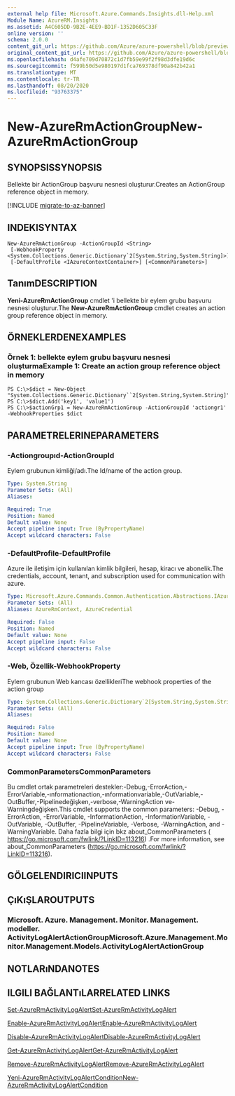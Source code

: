 ```yaml
---
external help file: Microsoft.Azure.Commands.Insights.dll-Help.xml
Module Name: AzureRM.Insights
ms.assetid: A4C605DD-9B2E-4EE9-BD1F-1352D605C33F
online version: ''
schema: 2.0.0
content_git_url: https://github.com/Azure/azure-powershell/blob/preview/src/ResourceManager/Insights/Commands.Insights/help/New-AzureRmActionGroup.md
original_content_git_url: https://github.com/Azure/azure-powershell/blob/preview/src/ResourceManager/Insights/Commands.Insights/help/New-AzureRmActionGroup.md
ms.openlocfilehash: d4afe709d70872c1d7fb59e99f2f98d3dfe19d6c
ms.sourcegitcommit: f599b50d5e980197d1fca769378df90a842b42a1
ms.translationtype: MT
ms.contentlocale: tr-TR
ms.lasthandoff: 08/20/2020
ms.locfileid: "93763375"
---
```

# <span data-ttu-id="98d13-101">New-AzureRmActionGroup</span><span class="sxs-lookup"><span data-stu-id="98d13-101">New-AzureRmActionGroup</span></span>

## <span data-ttu-id="98d13-102">SYNOPSIS</span><span class="sxs-lookup"><span data-stu-id="98d13-102">SYNOPSIS</span></span>
<span data-ttu-id="98d13-103">Bellekte bir ActionGroup başvuru nesnesi oluşturur.</span><span class="sxs-lookup"><span data-stu-id="98d13-103">Creates an ActionGroup reference object in memory.</span></span>

[!INCLUDE [migrate-to-az-banner](../../includes/migrate-to-az-banner.md)]

## <span data-ttu-id="98d13-104">INDEKI</span><span class="sxs-lookup"><span data-stu-id="98d13-104">SYNTAX</span></span>

```
New-AzureRmActionGroup -ActionGroupId <String>
 [-WebhookProperty <System.Collections.Generic.Dictionary`2[System.String,System.String]>]
 [-DefaultProfile <IAzureContextContainer>] [<CommonParameters>]
```

## <span data-ttu-id="98d13-105">Tanım</span><span class="sxs-lookup"><span data-stu-id="98d13-105">DESCRIPTION</span></span>
<span data-ttu-id="98d13-106">**Yeni-AzureRmActionGroup** cmdlet 'i bellekte bir eylem grubu başvuru nesnesi oluşturur.</span><span class="sxs-lookup"><span data-stu-id="98d13-106">The **New-AzureRmActionGroup** cmdlet creates an action group reference object in memory.</span></span>

## <span data-ttu-id="98d13-107">ÖRNEKLERDEN</span><span class="sxs-lookup"><span data-stu-id="98d13-107">EXAMPLES</span></span>

### <span data-ttu-id="98d13-108">Örnek 1: bellekte eylem grubu başvuru nesnesi oluşturma</span><span class="sxs-lookup"><span data-stu-id="98d13-108">Example 1: Create an action group reference object in memory</span></span>
```
PS C:\>$dict = New-Object "System.Collections.Generic.Dictionary``2[System.String,System.String]"
PS C:\>$dict.Add('key1', 'value1')
PS C:\>$actionGrp1 = New-AzureRmActionGroup -ActionGroupId 'actiongr1' -WebhookProperties $dict
```

## <span data-ttu-id="98d13-109">PARAMETRELERINE</span><span class="sxs-lookup"><span data-stu-id="98d13-109">PARAMETERS</span></span>

### <span data-ttu-id="98d13-110">-Actiongroupıd</span><span class="sxs-lookup"><span data-stu-id="98d13-110">-ActionGroupId</span></span>
<span data-ttu-id="98d13-111">Eylem grubunun kimliği/adı.</span><span class="sxs-lookup"><span data-stu-id="98d13-111">The Id/name of the action group.</span></span>

```yaml
Type: System.String
Parameter Sets: (All)
Aliases: 

Required: True
Position: Named
Default value: None
Accept pipeline input: True (ByPropertyName)
Accept wildcard characters: False
```

### <span data-ttu-id="98d13-112">-DefaultProfile</span><span class="sxs-lookup"><span data-stu-id="98d13-112">-DefaultProfile</span></span>
<span data-ttu-id="98d13-113">Azure ile iletişim için kullanılan kimlik bilgileri, hesap, kiracı ve abonelik.</span><span class="sxs-lookup"><span data-stu-id="98d13-113">The credentials, account, tenant, and subscription used for communication with azure.</span></span>

```yaml
Type: Microsoft.Azure.Commands.Common.Authentication.Abstractions.IAzureContextContainer
Parameter Sets: (All)
Aliases: AzureRmContext, AzureCredential

Required: False
Position: Named
Default value: None
Accept pipeline input: False
Accept wildcard characters: False
```

### <span data-ttu-id="98d13-114">-Web, Özellik</span><span class="sxs-lookup"><span data-stu-id="98d13-114">-WebhookProperty</span></span>
<span data-ttu-id="98d13-115">Eylem grubunun Web kancası özellikleri</span><span class="sxs-lookup"><span data-stu-id="98d13-115">The webhook properties of the action group</span></span>

```yaml
Type: System.Collections.Generic.Dictionary`2[System.String,System.String]
Parameter Sets: (All)
Aliases: 

Required: False
Position: Named
Default value: None
Accept pipeline input: True (ByPropertyName)
Accept wildcard characters: False
```

### <span data-ttu-id="98d13-116">CommonParameters</span><span class="sxs-lookup"><span data-stu-id="98d13-116">CommonParameters</span></span>
<span data-ttu-id="98d13-117">Bu cmdlet ortak parametreleri destekler:-Debug,-ErrorAction,-ErrorVariable,-ınformationaction,-ınformationvariable,-OutVariable,-OutBuffer,-Pipelinedeğişken,-verbose,-WarningAction ve-Warningdeğişken.</span><span class="sxs-lookup"><span data-stu-id="98d13-117">This cmdlet supports the common parameters: -Debug, -ErrorAction, -ErrorVariable, -InformationAction, -InformationVariable, -OutVariable, -OutBuffer, -PipelineVariable, -Verbose, -WarningAction, and -WarningVariable.</span></span> <span data-ttu-id="98d13-118">Daha fazla bilgi için bkz about_CommonParameters ( https://go.microsoft.com/fwlink/?LinkID=113216) .</span><span class="sxs-lookup"><span data-stu-id="98d13-118">For more information, see about_CommonParameters (https://go.microsoft.com/fwlink/?LinkID=113216).</span></span>

## <span data-ttu-id="98d13-119">GÖLGELENDIRICI</span><span class="sxs-lookup"><span data-stu-id="98d13-119">INPUTS</span></span>

## <span data-ttu-id="98d13-120">ÇıKıŞLAR</span><span class="sxs-lookup"><span data-stu-id="98d13-120">OUTPUTS</span></span>

### <span data-ttu-id="98d13-121">Microsoft. Azure. Management. Monitor. Management. modeller. ActivityLogAlertActionGroup</span><span class="sxs-lookup"><span data-stu-id="98d13-121">Microsoft.Azure.Management.Monitor.Management.Models.ActivityLogAlertActionGroup</span></span>

## <span data-ttu-id="98d13-122">NOTLARıNDA</span><span class="sxs-lookup"><span data-stu-id="98d13-122">NOTES</span></span>

## <span data-ttu-id="98d13-123">ILGILI BAĞLANTıLAR</span><span class="sxs-lookup"><span data-stu-id="98d13-123">RELATED LINKS</span></span>

[<span data-ttu-id="98d13-124">Set-AzureRmActivityLogAlert</span><span class="sxs-lookup"><span data-stu-id="98d13-124">Set-AzureRmActivityLogAlert</span></span>](./Set-AzureRmActivityLogAlert.md)

[<span data-ttu-id="98d13-125">Enable-AzureRmActivityLogAlert</span><span class="sxs-lookup"><span data-stu-id="98d13-125">Enable-AzureRmActivityLogAlert</span></span>](./Enable-AzureRmActivityLogAlert.md)

[<span data-ttu-id="98d13-126">Disable-AzureRmActivityLogAlert</span><span class="sxs-lookup"><span data-stu-id="98d13-126">Disable-AzureRmActivityLogAlert</span></span>](./Disable-AzureRmActivityLogAlert.md)

[<span data-ttu-id="98d13-127">Get-AzureRmActivityLogAlert</span><span class="sxs-lookup"><span data-stu-id="98d13-127">Get-AzureRmActivityLogAlert</span></span>](./Get-AzureRmActivityLogAlert.md)

[<span data-ttu-id="98d13-128">Remove-AzureRmActivityLogAlert</span><span class="sxs-lookup"><span data-stu-id="98d13-128">Remove-AzureRmActivityLogAlert</span></span>](./Remove-AzureRmActivityLogAlert.md)

[<span data-ttu-id="98d13-129">Yeni-AzureRmActivityLogAlertCondition</span><span class="sxs-lookup"><span data-stu-id="98d13-129">New-AzureRmActivityLogAlertCondition</span></span>](./Get-AzureRmActivityLogAlertCondition.md)

